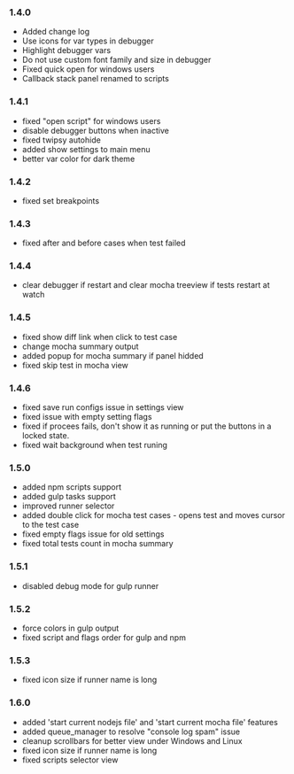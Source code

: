 ### 1.4.0

- Added change log
- Use icons for var types in debugger
- Highlight debugger vars
- Do not use custom font family and size in debugger
- Fixed quick open for windows users
- Callback stack panel renamed to scripts

### 1.4.1

- fixed "open script" for windows users
- disable debugger buttons when inactive
- fixed twipsy autohide
- added show settings to main menu
- better var color for dark theme

### 1.4.2

- fixed set breakpoints

### 1.4.3

- fixed after and before cases when test failed

### 1.4.4

- clear debugger if restart and clear mocha treeview if tests restart at watch

### 1.4.5

- fixed show diff link when click to test case
- change mocha summary output
- added popup for mocha summary if panel hidded
- fixed skip test in mocha view

### 1.4.6

- fixed save run configs issue in settings view
- fixed issue with empty setting flags
- fixed if procees fails, don't show it as running or put the buttons in a locked state.
- fixed wait background when test runing


### 1.5.0

- added npm scripts support
- added gulp tasks support
- improved runner selector
- added double click for mocha test cases - opens test and moves cursor to the test case
- fixed empty flags issue for old settings
- fixed total tests count in mocha summary

### 1.5.1

- disabled debug mode for gulp runner

### 1.5.2

- force colors in gulp output
- fixed script and flags order for gulp and npm

### 1.5.3

- fixed icon size if runner name is long

### 1.6.0

- added 'start current nodejs file' and 'start current mocha file' features
- added queue_manager to resolve "console log spam" issue
- cleanup scrollbars for better view under Windows and Linux
- fixed icon size if runner name is long
- fixed scripts selector view